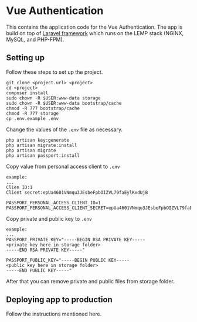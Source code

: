 # Vue Authentication

This contains the application code for the Vue Authentication. The app is build on top of [Laravel framework](http://laravel.com/docs) which runs on the LEMP stack (NGINX, MySQL, and PHP-FPM).

## Setting up

Follow these steps to set up the project.

```
git clone <project.url> <project>
cd <project>
composer install
sudo chown -R $USER:www-data storage
sudo chown -R $USER:www-data bootstrap/cache
chmod -R 777 bootstrap/cache
chmod -R 777 storage
cp .env.example .env
```
Change the values of the `.env` file as necessary.
```
php artisan key:generate
php artisan migrate:install
php artisan migrate
php artisan passport:install
```
Copy value from personal access client to `.env`
```
example:
...
Clien ID:1
Client secret:epUa4601VNmqu3JEsbeFpbOIZVL79faEylKxdUjB

PASSPORT_PERSONAL_ACCESS_CLIENT_ID=1
PASSPORT_PERSONAL_ACCESS_CLIENT_SECRET=epUa4601VNmqu3JEsbeFpbOIZVL79faEylKxdUjB
```
Copy private and public key to `.env`
```
example:
...
PASSPORT_PRIVATE_KEY="-----BEGIN RSA PRIVATE KEY-----
<private key here in storage folder>
-----END RSA PRIVATE KEY-----"

PASSPORT_PUBLIC_KEY="-----BEGIN PUBLIC KEY-----
<public key here in storage folder>
-----END PUBLIC KEY-----"
```
After that you can remove private and public files from storage folder.


## Deploying app to production

Follow the instructions mentioned here.
